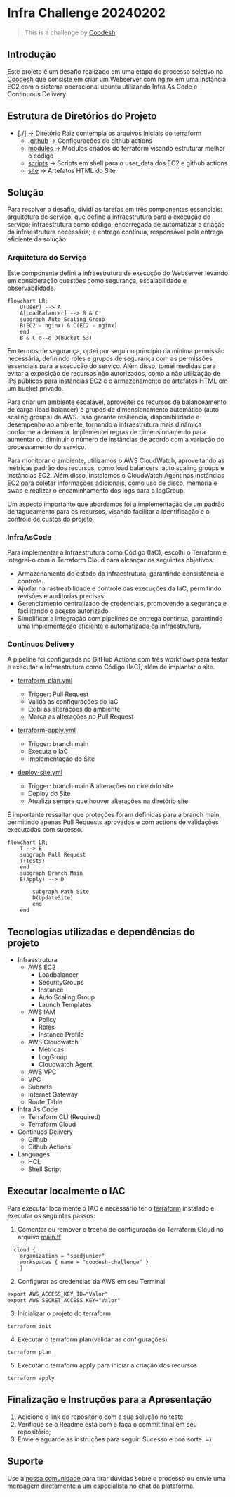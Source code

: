 # Infra Challenge 20240202

>  This is a challenge by [Coodesh](https://coodesh.com/)

## Introdução

Este projeto é um desafio realizado em uma etapa do processo seletivo na [Coodesh](https://coodesh.com/) que consiste em criar um Webserver com nginx em uma instância EC2 com o sistema operacional ubuntu utilizando Infra As Code e Continuous Delivery.

## Estrutura de Diretórios do Projeto

- [./] -> Diretório Raiz contempla os arquivos iniciais do terraform
    - [.github](./.github/) -> Configurações do github actions
    - [modules](./modules/) -> Modulos criados do terraform visando estruturar melhor o código
    - [scripts](./scripts/) -> Scripts em shell para o user_data dos EC2 e github actions
    - [site](./site/) -> Artefatos HTML do Site

## Solução 

Para resolver o desafio, dividi as tarefas em três componentes essenciais: arquitetura de serviço, que define a infraestrutura para a execução do serviço; infraestrutura como código, encarregada de automatizar a criação da infraestrutura necessária; e entrega contínua, responsável pela entrega eficiente da solução.

### Arquitetura do Serviço 

Este componente defini a infraestrutura de execução do Webserver levando em consideração questões como segurança, escalabilidade e observabilidade.

```mermaid
flowchart LR;
    U(User) --> A
    A[LoadBalancer] --> B & C
    subgraph Auto Scaling Group
    B(EC2 - nginx) & C(EC2 - nginx)
    end
    B & C o--o D(Bucket S3)
```

Em termos de segurança, optei por seguir o princípio da mínima permissão necessária, definindo roles e grupos de segurança com as permissões essenciais para a execução do serviço. Além disso, tomei medidas para evitar a exposição de recursos não autorizados, como a não utilização de IPs públicos para instâncias EC2 e o armazenamento de artefatos HTML em um bucket privado.

Para criar um ambiente escalável, aproveitei os recursos de balanceamento de carga (load balancer) e grupos de dimensionamento automático (auto scaling groups) da AWS. Isso garante resiliência, disponibilidade e desempenho ao ambiente, tornando a infraestrutura mais dinâmica conforme a demanda. Implementei regras de dimensionamento para aumentar ou diminuir o número de instâncias de acordo com a variação do processamento do serviço.

Para monitorar o ambiente, utilizamos o AWS CloudWatch, aproveitando as métricas padrão dos recursos, como load balancers, auto scaling groups e instâncias EC2. Além disso, instalamos o CloudWatch Agent nas instâncias EC2 para coletar informações adicionais, como uso de disco, memória e swap e realizar o encaminhamento dos logs para o logGroup.

Um aspecto importante que abordamos foi a implementação de um padrão de tagueamento para os recursos, visando facilitar a identificação e o controle de custos do projeto.



### InfraAsCode

Para implementar a Infraestrutura como Código (IaC), escolhi o Terraform e integrei-o com o Terraform Cloud para alcançar os seguintes objetivos:

- Armazenamento do estado da infraestrutura, garantindo consistência e controle.
- Ajudar na rastreabilidade e controle das execuções da IaC, permitindo revisões e auditorias precisas.
- Gerenciamento centralizado de credenciais, promovendo a segurança e facilitando o acesso autorizado.
- Simplificar a integração com pipelines de entrega contínua, garantindo uma implementação eficiente e automatizada da infraestrutura.


### Continuos Delivery

A pipeline foi configurada no GitHub Actions com três workflows para testar e executar a Infraestrutura como Código (IaC), além de implantar o site.

- [terraform-plan.yml](./.github/workflows/terraform-plan.yml)
    - Trigger: Pull Request
    - Valida as configurações do IaC
    - Exibi as alterações do ambiente
    - Marca as alterações no Pull Request

- [terraform-apply.yml](./.github/workflows/terraform-apply.yml)
    - Trigger: branch main
    - Executa o IaC  
    - Implementação do Site

- [deploy-site.yml](./.github/workflows/deploy-site.yml)
    - Trigger: branch main & alterações no diretório site
    - Deploy do Site
    - Atualiza sempre que houver alterações na diretório [site](./site/)

É importante ressaltar que proteções foram definidas para a branch main, permitindo apenas Pull Requests aprovados e com actions de validações executadas com sucesso.

```mermaid
flowchart LR;
    T --> E
    subgraph Pull Request
    T(Tests) 
    end
    subgraph Branch Main
    E(Apply) --> D

        subgraph Path Site
        D(UpdateSite)
        end
    end
```

## Tecnologias utilizadas e dependências do projeto

- Infraestrutura
    - AWS EC2
        - Loadbalancer
        - SecurityGroups
        - Instance
        - Auto Scaling Group
        - Launch Templates
    - AWS IAM
        - Policy
        - Roles
        - Instance Profile
    - AWS Cloudwatch 
        - Métricas
        - LogGroup
        - Cloudwatch Agent
    - AWS VPC
     - VPC
     - Subnets
     - Internet Gateway 
     - Route Table
- Infra As Code
    - Terraform CLI (Required)
    - Terraform Cloud
- Continuos Delivery 
    - Github
    - Github Actions 
- Languages
    - HCL
    - Shell Script

## Executar localmente o IAC 

Para executar localmente o IAC é necessário ter o [terraform](https://developer.hashicorp.com/terraform/tutorials/aws-get-started/install-cli) instalado e executar os seguintes passos:

1. Comentar ou remover o trecho de configuração do Terraform Cloud no arquivo [main.tf](./main.tf)
```
  cloud {
    organization = "spedjunior" 
    workspaces { name = "coodesh-challenge" } 
    }
```
2. Configurar as credencias da AWS em seu Terminal
```
export AWS_ACCESS_KEY_ID="Valor" 
export AWS_SECRET_ACCESS_KEY="Valor"
```
3. Inicializar o projeto do terraform
```
terraform init 
```
4. Executar o terraform plan(validar as configurações)
```
terraform plan
```
5. Executar o terraform apply para iniciar a criação dos recursos
```
terraform apply 
```



## Finalização e Instruções para a Apresentação

1. Adicione o link do repositório com a sua solução no teste
2. Verifique se o Readme está bom e faça o commit final em seu repositório;
3. Envie e aguarde as instruções para seguir. Sucesso e boa sorte. =)

## Suporte

Use a [nossa comunidade](https://discord.gg/rdXbEvjsWu) para tirar dúvidas sobre o processo ou envie uma mensagem diretamente a um especialista no chat da plataforma. 



